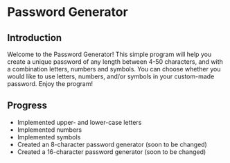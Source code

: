 # Password Generator

## Introduction
Welcome to the Password Generator! This simple program will help you create a unique password of any length between 4-50 characters, and with a combination letters, numbers and symbols. You can choose whether you would like to use letters, numbers, and/or symbols in your custom-made password. Enjoy the program!

## Progress
* Implemented upper- and lower-case letters
* Implemented numbers
* Implemented symbols
* Created an 8-character password generator (soon to be changed)
* Created a 16-character password generator (soon to be changed)
